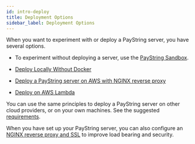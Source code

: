 ```yaml
---
id: intro-deploy
title: Deployment Options
sidebar_label: Deployment Options
---
```


When you want to experiment with or deploy a PayString server, you have several options.

- To experiment without deploying a server, use the [PayString Sandbox](https://paystring.org/sandbox).

- [Deploy Locally Without Docker](local-deployment)

- [Deploy a PayString server on AWS with NGINX reverse proxy](remote-deployment)

- [Deploy on AWS Lambda](aws-lambda-deploy)

You can use the same principles to deploy a PayString server on other cloud providers, or on your own machines. See the suggested [requirements](paystring-server-requirements).

When you have set up your PayString server, you can also configure an [NGINX reverse proxy and SSL](nginx-ssl-deploy) to improve load bearing and security.
